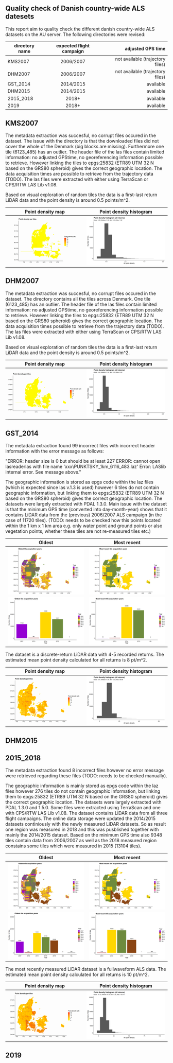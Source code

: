 ## Quality check of Danish country-wide ALS datesets

This report aim to quality check the different danish country-wide ALS datasets on the AU server. The following directories were revised:

| directory name | expected flight campaign | adjusted GPS time |
| --- |:---:| ---:|  
| KMS2007 | 2006/2007 | not available (trajectory files) | 
| DHM2007 | 2006/2007 | not available (trajectory files) | 
| GST_2014 | 2014/2015 | available |
| DHM2015 | 2014/2015 | available |
| 2015_2018 | 2018+ | available |
| 2019 | 2018+ | available |

## KMS2007

The metadata extraction was succesful, no corrupt files occured in the dataset. The issue with the directory is that the downloaded files did not cover the whole of the Denmark (big blocks are missing). Furthermore one tile (6123_485) has an outlier. The header file of the las files contain limited information: no adjusted GPStime, no georeferencing information possible to retrieve. However linking the tiles to epgs:25832 (ETR89 UTM 32 N based on the GRS80 spheroid) gives the correct geographic location. The data acquisition times are possible to retrieve from the trajectory data (TODO). The las files were extracted with either using TerraScan or CPS/RTW LAS Lib v1.08.

Based on visual exploration of random tiles the data is a first-last return LiDAR data and the point density is around 0.5 points/m^2. 

Point density map           |  Point density histogram
:-------------------------:|:-------------------------:
![](figures/KMS2007_pdens.png)  |  ![](figures/KMS2007_histo_pdens_plot.png)

## DHM2007

The metadata extraction was succesful, no corrupt files occured in the dataset. The directory contains all the tiles across Denmark. One tile (6123_485) has an outlier. The header file of the las files contain limited information: no adjusted GPStime, no georeferencing information possible to retrieve. However linking the tiles to epgs:25832 (ETR89 UTM 32 N based on the GRS80 spheroid) gives the correct geographic location. The data acquisition times possible to retrieve from the trajectory data (TODO). The las files were extracted with either using TerraScan or CPS/RTW LAS Lib v1.08. 

Based on visual exploration of random tiles the data is a first-last return LiDAR data and the point density is around 0.5 points/m^2. 

Point density map           |  Point density histogram
:-------------------------:|:-------------------------:
![](figures/DHM2007_pdens.png)  |  ![](figures/DHM2007_histo_pdens_plot.png) 

## GST_2014

The metadata extraction found 99 incorrect files with incorrect header information with the error message as follows:

"ERROR: header size is 0 but should be at least 227
ERROR: cannot open lasreaderlas with file name 'xxx\PUNKTSKY_1km_6116_483.laz'
Error: LASlib internal error. See message above."

The geographic information is stored as epgs code within the laz files (which is expected since las v.1.3 is used) however 6 tiles do not contain geographic information, but linking them to epgs:25832 (ETR89 UTM 32 N based on the GRS80 spheroid) gives the correct geographic location. The datasets were largely extracted with PDAL 1.3.0. Main issue with the dataset is that the minimum GPS time (converted into day-month-year) shows that it contains LiDAR data from the (previous) 2006/2007 ALS campaign (in the case of 11720 tiles). (TODO: needs to be checked how this points located within the 1 km x 1 km area e.g. only water point and ground points or also vegetation points, whether these tiles are not re-measured tiles etc.)

Oldest            |  Most recent
:-------------------------:|:-------------------------:
![](figures/GST_2014_oldest_gpstime.png)  |  ![](figures/GST_2014_recent_gpstime.png)
![](figures/GST_2014_histo_oldest_plot.png)  |  ![](figures/GST_2014_histo_recent_plot.png)

The dataset is a discrete-return LiDAR data with 4-5 recorded returns. The estimated mean point density calculated for all returns is 8 pt/m^2. 

Point density map           |  Point density histogram
:-------------------------:|:-------------------------:
![](figures/GST_2014_pdens.png)  |  ![](figures/GST_2014_histo_pdens_plot.png)

## DHM2015

## 2015_2018

The metadata extraction found 8 incorrect files however no error message were retrieved regarding these files (TODO: needs to be checked manually). 

The geographic information is mainly stored as epgs code within the laz files however 276 tiles do not contain geographic information, but linking them to epgs:25832 (ETR89 UTM 32 N based on the GRS80 spheroid) gives the correct geographic location. The datasets were largely extracted with PDAL 1.3.0 and 1.5.0. Some files were extracted using TerraScan and one with CPS/RTW LAS Lib v1.08. The dataset contains LiDAR data from all three flight campaigns. The online data storage were updated the 2014/2015 datasets continiously with the newly measured LiDAR datasets. So as result one region was measured in 2018 and this was pusblished together with mainly the 2014/2015 dataset. Based on the minimum GPS time also 9348 tiles contain data from 2006/2007 as well as the 2018 measured region constains some tiles which were measured in 2015 (13104 tiles). 

Oldest            |  Most recent
:-------------------------:|:-------------------------:
![](figures/dir2015_2018_oldest_gpstime.png)  |  ![](figures/dir2015_2018_recent_gpstime.png)
![](figures/dir2015_2018_histo_oldest_plot.png)  |  ![](figures/dir2015_2018_histo_recent_plot.png)

The most recently measured LiDAR dataset is a fullwaveform ALS data. The estimated mean point density calculated for all returns is 10 pt/m^2.

Point density map           |  Point density histogram
:-------------------------:|:-------------------------:
![](figures/dir2015_2018_pdens.png)  |  ![](figures/dir2015_2018_histo_pdens_plot.png)

## 2019